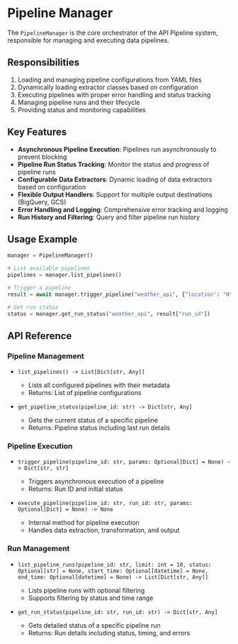 # Pipeline Manager

The `PipelineManager` is the core orchestrator of the API Pipeline system, responsible for managing and executing data pipelines.

## Responsibilities

1. Loading and managing pipeline configurations from YAML files
2. Dynamically loading extractor classes based on configuration
3. Executing pipelines with proper error handling and status tracking
4. Managing pipeline runs and their lifecycle
5. Providing status and monitoring capabilities

## Key Features

- **Asynchronous Pipeline Execution**: Pipelines run asynchronously to prevent blocking
- **Pipeline Run Status Tracking**: Monitor the status and progress of pipeline runs
- **Configurable Data Extractors**: Dynamic loading of data extractors based on configuration
- **Flexible Output Handlers**: Support for multiple output destinations (BigQuery, GCS)
- **Error Handling and Logging**: Comprehensive error tracking and logging
- **Run History and Filtering**: Query and filter pipeline run history

## Usage Example

```python
manager = PipelineManager()

# List available pipelines
pipelines = manager.list_pipelines()

# Trigger a pipeline
result = await manager.trigger_pipeline("weather_api", {"location": "NYC"})

# Get run status
status = manager.get_run_status("weather_api", result["run_id"])
```

## API Reference

### Pipeline Management

- `list_pipelines() -> List[Dict[str, Any]]`
  - Lists all configured pipelines with their metadata
  - Returns: List of pipeline configurations

- `get_pipeline_status(pipeline_id: str) -> Dict[str, Any]`
  - Gets the current status of a specific pipeline
  - Returns: Pipeline status including last run details

### Pipeline Execution

- `trigger_pipeline(pipeline_id: str, params: Optional[Dict] = None) -> Dict[str, str]`
  - Triggers asynchronous execution of a pipeline
  - Returns: Run ID and initial status

- `execute_pipeline(pipeline_id: str, run_id: str, params: Optional[Dict] = None) -> None`
  - Internal method for pipeline execution
  - Handles data extraction, transformation, and output

### Run Management

- `list_pipeline_runs(pipeline_id: str, limit: int = 10, status: Optional[str] = None, start_time: Optional[datetime] = None, end_time: Optional[datetime] = None) -> List[Dict[str, Any]]`
  - Lists pipeline runs with optional filtering
  - Supports filtering by status and time range

- `get_run_status(pipeline_id: str, run_id: str) -> Dict[str, Any]`
  - Gets detailed status of a specific pipeline run
  - Returns: Run details including status, timing, and errors 